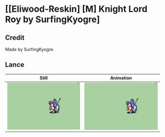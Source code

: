 # [\[Eliwood-Reskin\] \[M\] Knight Lord Roy by SurfingKyogre]

## Credit

Made by SurfingKyogre.
	
## Lance

| Still | Animation |
| :---: | :-------: |
| ![Lance still](./Lance_000.png) | ![Lance animation](./Lance.gif) |
